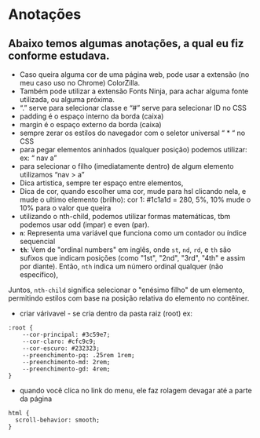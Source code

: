 # Anotações

## Abaixo temos algumas anotações, a qual eu fiz conforme estudava.

- Caso queira alguma cor de uma página web, pode usar a extensão  (no meu caso uso no Chrome) ColorZilla.
- Também pode utilizar a extensão Fonts Ninja, para achar alguma fonte utilizada, ou alguma próxima.
- “.” serve para selecionar classe e “#” serve para selecionar ID no CSS
- padding é o espaço interno da borda (caixa)
- margin é o espaço externo da borda (caixa)
- sempre zerar os estilos do navegador com o seletor universal   “ * “ no CSS
- para pegar elementos aninhados (qualquer posição) podemos utilizar: ex:  “ nav  a”
- para selecionar o filho (imediatamente dentro) de algum elemento utilizamos   “nav  > a”
- Dica artistica, sempre ter espaço entre elementos,
- Dica de cor, quando escolher uma cor, mude para hsl clicando nela, e mude o ultimo elemento (brilho): cor 1: #1c1a1d  =  280, 5%, 10%   mude o 10% para o valor que queira
- utilizando o nth-child, podemos utilizar formas matemáticas, tbm podemos usar odd (impar) e even (par).
- **`n`**: Representa uma variável que funciona como um contador ou índice sequencial
- **`th`**: Vem de "ordinal numbers" em inglês, onde `st`, `nd`, `rd`, e `th` são sufixos que indicam posições (como "1st", "2nd", "3rd", "4th" e assim por diante). Então, `nth` indica um número ordinal qualquer (não específico),

Juntos, `nth-child` significa selecionar o "enésimo filho" de um elemento, permitindo estilos com base na posição relativa do elemento no contêiner.
- criar várivavel - se cria dentro da pasta raiz (root) ex:

```
:root {
    --cor-principal: #3c59e7;
    --cor-claro: #cfc9c9;
    --cor-escuro: #232323;
    --preenchimento-pq: .25rem 1rem;
    --preenchimento-md: 2rem;
    --preenchimento-gd: 4rem;
}

```

- quando você clica no link do menu, ele faz rolagem devagar até a parte da página

```
html {
  scroll-behavior: smooth;
}
```
